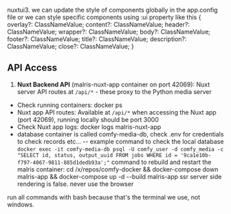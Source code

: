 nuxtui3. we can update the style of components globally in the app.config file or we can style specific components using :ui property like this
{ overlay?: ClassNameValue; content?: ClassNameValue; header?: ClassNameValue; wrapper?: ClassNameValue; body?: ClassNameValue; footer?: ClassNameValue; title?: ClassNameValue; description?: ClassNameValue; close?: ClassNameValue; }

## API Access
1. **Nuxt Backend API** (malris-nuxt-app container on port 42069): Nuxt server API routes at `/api/*` - these proxy to the Python media server

- Check running containers: docker ps
- Nuxt app API routes: Available at `/api/*` when accessing the Nuxt app (port 42069), running locally should be port 3000
- Check Nuxt app logs: docker logs malris-nuxt-app
- database container is called comfy-media-db, check .env for credentials to check records etc...
-- example command to check the local database `docker exec -it comfy-media-db psql -U comfy_user -d comfy_media -c "SELECT id, status, output_uuid FROM jobs WHERE id = '9ca1e10b-f797-4067-9811-885d1dedb93a';"`
command to rebuild and restart the malris container: cd /x/repos/comfy-docker && docker-compose down malris-app && docker-compose up -d --build malris-app
ssr server side rendering is false.
never use the browser

run all commands with bash because that's the terminal we use, not windows.
